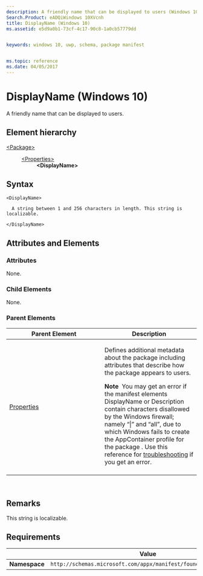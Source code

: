 ```yaml
---
description: A friendly name that can be displayed to users (Windows 10).
Search.Product: eADQiWindows 10XVcnh
title: DisplayName (Windows 10)
ms.assetid: e5d9a0b1-73cf-4c17-90c8-1a0cb57779dd


keywords: windows 10, uwp, schema, package manifest


ms.topic: reference
ms.date: 04/05/2017
---
```


# DisplayName (Windows 10)


A friendly name that can be displayed to users.

## Element hierarchy

<dl>
<dt><a href="element-package.md">&lt;Package&gt;</a></dt>
<dd>
<dl>
<dt><a href="element-properties.md">&lt;Properties&gt;</a></dt>
<dd><b>&lt;DisplayName&gt;</b></dd>
</dl>
</dd>
</dl>

## Syntax

``` syntax
<DisplayName>

  A string between 1 and 256 characters in length. This string is localizable. 

</DisplayName>
```

## Attributes and Elements


### Attributes

None.

### Child Elements

None.

### Parent Elements

<table>
<colgroup>
<col width="50%" />
<col width="50%" />
</colgroup>
<thead>
<tr class="header">
<th>Parent Element</th>
<th>Description</th>
</tr>
</thead>
<tbody>
<tr class="odd">
<td><a href="element-properties.md">Properties</a> </td>
<td><p>Defines additional metadata about the package including attributes that describe how the package appears to users.</p>
<div class="alert">
<strong>Note</strong>  You may get an error if the manifest elements DisplayName or Description contain characters disallowed by the Windows firewall; namely “|” and “all”, due to which Windows fails to create the AppContainer profile for the package . Use this reference for <a href="/windows/win32/appxpkg/troubleshooting">troubleshooting</a> if you get an error.
</div>
<div>
 
</div></td>
</tr>
</tbody>
</table>

 

## Remarks

This string is localizable. 

## Requirements

|   | Value  |
|--|--|
| **Namespace** | `http://schemas.microsoft.com/appx/manifest/foundation/windows10` |


 

 
